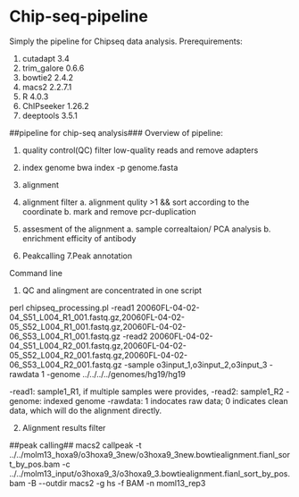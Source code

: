 # Chip-seq-pipeline
Simply the pipeline for Chipseq data analysis.
Prerequirements:
1. cutadapt 3.4
2. trim_galore 0.6.6
3. bowtie2 2.4.2
4. macs2 2.2.7.1
4. R 4.0.3
5. ChIPseeker 1.26.2
6. deeptools 3.5.1

##pipeline for chip-seq analysis###
Overview of pipeline:
1. quality control(QC)
filter low-quality reads and remove adapters 
2. index genome
 bwa index -p genome.fasta
3. alignment

4. alignment filter
 	a. alignment qulity >1 && sort according to the coordinate
b. mark and remove pcr-duplication
5. assesment of the alignment 
a. sample correaltaion/ PCA analysis
b. enrichment efficity of antibody
6. Peakcalling
7.Peak annotation

Command line
1. QC and alingment are concentrated in one script

  perl chipseq_processing.pl -read1 20060FL-04-02-04_S51_L004_R1_001.fastq.gz,20060FL-04-02-05_S52_L004_R1_001.fastq.gz,20060FL-04-02-06_S53_L004_R1_001.fastq.gz -read2 20060FL-04-02-04_S51_L004_R2_001.fastq.gz,20060FL-04-02-05_S52_L004_R2_001.fastq.gz,20060FL-04-02-06_S53_L004_R2_001.fastq.gz -sample o3input_1,o3input_2,o3input_3 -rawdata 1 -genome ../../../../genomes/hg19/hg19

-read1: sample1_R1, if multiple samples were provides, 
-read2: sample1_R2
-genome: indexed genome 
-rawdata: 1 indocates raw data; 0 indicates clean data, which will do the alignment directly.


2. Alignment results filter
  

##peak calling##
 macs2 callpeak -t ../../molm13_hoxa9/o3hoxa9_3new/o3hoxa9_3new.bowtiealignment.fianl_sort_by_pos.bam -c ../../molm13_input/o3hoxa9_3/o3hoxa9_3.bowtiealignment.fianl_sort_by_pos.bam -B --outdir macs2 -g hs -f BAM -n moml13_rep3 
